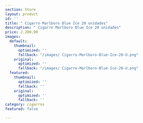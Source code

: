 ```yaml
---
section: Store
layout: product
id: ''
title: " Cigarro Marlboro Blue Ice 20 unidades"
description: " Cigarro Marlboro Blue Ice 20 unidades"
price: 2.200,00
images:
  default:
    thumbnail:
      optimized: ''
      fallback: "/images/ Cigarro-Marlboro-Blue-Ice-20-U.png"
    original:
      optimized: ''
      fallback: "/images/ Cigarro-Marlboro-Blue-Ice-20-U.png"
  featured:
    thumbnail:
      optimized: ''
      fallback: ''
    original:
      optimized: ''
      fallback: ''
category: cigarros
featured: false

---
```

